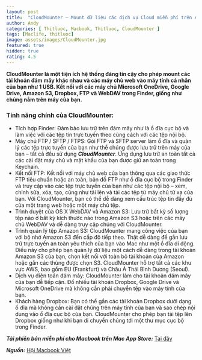 ```yaml
---
layout: post
title:  "CloudMounter – Mount dữ liệu các dịch vụ Cloud miễn phí trên AppStore"
author: Andy
categories: [ Thitluoc, Macbook, Thitluoc, CloudMounter ]
tags: [Maclife, thitluoc]
image: assets/images/CloudMounter.jpg
featured: true
hidden: true
rating: 4.5
---
```


**CloudMounter là một tiện ích hệ thống đáng tin cậy cho phép mount các tài khoản đám mây khác nhau và các máy chủ web vào máy tính cá nhân của bạn như 1 USB. Kết nối với các máy chủ Microsoft OneDrive, Google Drive, Amazon S3, Dropbox, FTP và WebDAV trong Finder, giống như chúng nằm trên máy của bạn.**

### Tính năng chính của CloudMounter:
  - Tích hợp Finder: Đảm bảo lưu trữ trên đám mây như là ổ đĩa cục bộ và làm việc với các tệp tin trực tuyến theo cùng cách với các tệp nội bộ.
  - Máy chủ FTP / SFTP / FTPS: Gói FTP và SFTP server làm ổ đĩa và quản lý các tệp trực tuyến của bạn như thể chúng được lưu trữ trên máy của bạn – tất cả đều sử dụng ***CloudMounter***. Ứng dụng lưu trữ an toàn tất cả các cài đặt máy chủ và mật khẩu của bạn được giữ an toàn trong Keychain.
  - Kết nối FTP: Kết nối với máy chủ web của bạn thông qua các giao thức FTP tiêu chuẩn hoặc an toàn, bản đồ FTP như ổ đĩa cục bộ trong Finder và truy cập vào các tệp trực tuyến của bạn như các tệp nội bộ – xem, chỉnh sửa, xóa, tạo, cũng như tải lên và tải các tệp từ máy chủ từ xa của bạn. Với CloudMounter, bạn có thể dễ dàng xem cấu trúc tệp tin đầy đủ của một trang web hoặc một máy chủ tệp.
  - Trình duyệt của OS X WebDAV và Amazon S3: Lưu trữ bất kỳ số lượng tệp nào ở bất kỳ kích thước nào trong Amazon S3 hoặc trên các máy chủ WebDAV và dễ dàng truy cập chúng với CloudMounter.
  - Trình quản lý tệp Amazon S3: CloudMounter mang công việc của bạn với bộ nhớ Amazon S3 đến cấp độ tiếp theo. Thật dễ dàng để gắn lưu trữ trực tuyến an toàn yêu thích của bạn vào Mac như một ổ đĩa di động. Điều này cho phép bạn quản lý dữ liệu một cách dễ dàng trong tài khoản Amazon S3 của bạn, chọn kết nối với toàn bộ tài khoản của Amazon hoặc gắn các thùng được chọn S3. CloudMounter hỗ trợ tất cả các khu vực AWS, bao gồm EU (Frankfurt) và Châu Á Thái Bình Dương (Seoul).
  - Dịch vụ điện toán đám mây: CloudMounter làm cho tài khoản đám mây của bạn dễ tiếp cận. Đổ nhiều tài khoản Dropbox, Google Drive và Microsoft OneDrive mà không cần phải chuyển tệp vào máy tính của bạn.
  - Khách hàng Dropbox: Bạn có thể gắn các tài khoản Dropbox dưới dạng ổ đĩa mà không cần cài đặt chúng trên máy tính của bạn và sao chép nội dung vào ổ đĩa cục bộ của bạn. CloudMounter cho phép bạn tải tệp lên Dropbox giống như khi bạn di chuyển chúng tới một thư mục cục bộ trong Finder.

  ***Tải phiên bản miễn phí cho Macbook trên Mac App Store:*** [Tại đây](https://apps.apple.com/us/app/cloudmounter-cloud-encryption/id1130254674)

***Nguồn:*** [Hội Macbook Việt](https://www.facebook.com/groups/hoimacbookviet/)
